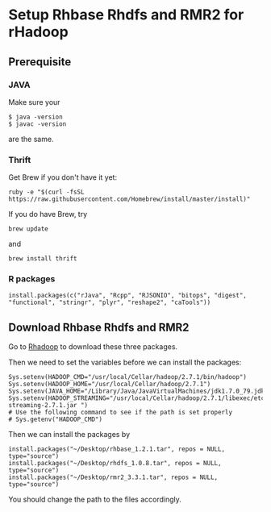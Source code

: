 # Setup Rhbase Rhdfs and RMR2 for rHadoop


## Prerequisite

### JAVA
Make sure your
```
$ java -version
$ javac -version
```
are the same.

### Thrift
Get Brew if you don't have it yet:
```
ruby -e "$(curl -fsSL https://raw.githubusercontent.com/Homebrew/install/master/install)"
```
If you do have Brew, try
```
brew update
```
and 
```
brew install thrift
```

### R packages

```
install.packages(c("rJava", "Rcpp", "RJSONIO", "bitops", "digest", "functional", "stringr", "plyr", "reshape2", "caTools"))
```

## Download Rhbase Rhdfs and RMR2

Go to [Rhadoop](https://github.com/RevolutionAnalytics/RHadoop/wiki/Downloads)
to download these three packages.

Then we need to set the variables before we can install the packages:

```
Sys.setenv(HADOOP_CMD="/usr/local/Cellar/hadoop/2.7.1/bin/hadoop")
Sys.setenv(HADOOP_HOME="/usr/local/Cellar/hadoop/2.7.1") 
Sys.setenv(JAVA_HOME="/Library/Java/JavaVirtualMachines/jdk1.7.0_79.jdk/Contents/Home") 
Sys.setenv(HADOOP_STREAMING="/usr/local/Cellar/hadoop/2.7.1/libexec/etc/hadoop/share/hadoop/tools/lib/hadoop-streaming-2.7.1.jar ")
# Use the following command to see if the path is set properly 
# Sys.getenv("HADOOP_CMD")
```

Then we can install the packages by
```
install.packages("~/Desktop/rhbase_1.2.1.tar", repos = NULL, type="source")
install.packages("~/Desktop/rhdfs_1.0.8.tar", repos = NULL, type="source")
install.packages("~/Desktop/rmr2_3.3.1.tar", repos = NULL, type="source")
```
You should change the path to the files accordingly.
